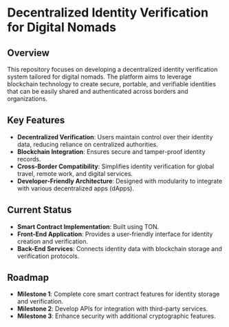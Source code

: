 # Decentralized Identity Verification for Digital Nomads

## Overview
This repository focuses on developing a decentralized identity verification system tailored for digital nomads. The platform aims to leverage blockchain technology to create secure, portable, and verifiable identities that can be easily shared and authenticated across borders and organizations.

## Key Features
- **Decentralized Verification**: Users maintain control over their identity data, reducing reliance on centralized authorities.
- **Blockchain Integration**: Ensures secure and tamper-proof identity records.
- **Cross-Border Compatibility**: Simplifies identity verification for global travel, remote work, and digital services.
- **Developer-Friendly Architecture**: Designed with modularity to integrate with various decentralized apps (dApps).

## Current Status
- **Smart Contract Implementation**: Built using TON.
- **Front-End Application**: Provides a user-friendly interface for identity creation and verification.
- **Back-End Services**: Connects identity data with blockchain storage and verification protocols.

## Roadmap
- **Milestone 1**: Complete core smart contract features for identity storage and verification.
- **Milestone 2**: Develop APIs for integration with third-party services.
- **Milestone 3**: Enhance security with additional cryptographic features.
